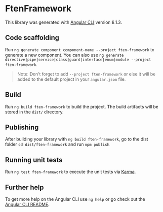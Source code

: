 # FtenFramework

This library was generated with [Angular CLI](https://github.com/angular/angular-cli) version 8.1.3.

## Code scaffolding

Run `ng generate component component-name --project ften-framework` to generate a new component. You can also use `ng generate directive|pipe|service|class|guard|interface|enum|module --project ften-framework`.
> Note: Don't forget to add `--project ften-framework` or else it will be added to the default project in your `angular.json` file. 

## Build

Run `ng build ften-framework` to build the project. The build artifacts will be stored in the `dist/` directory.

## Publishing

After building your library with `ng build ften-framework`, go to the dist folder `cd dist/ften-framework` and run `npm publish`.

## Running unit tests

Run `ng test ften-framework` to execute the unit tests via [Karma](https://karma-runner.github.io).

## Further help

To get more help on the Angular CLI use `ng help` or go check out the [Angular CLI README](https://github.com/angular/angular-cli/blob/master/README.md).
